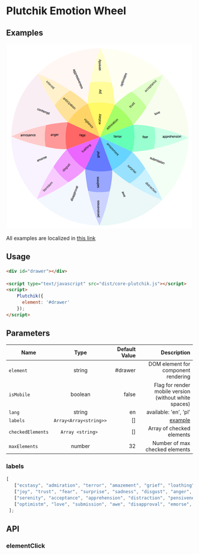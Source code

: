 # Plutchik Emotion Wheel

## Examples
<p align="center"> 
<a href="https://kwarpechowski.github.io/Components-for-psychological-research/app/plutchik/samples/simple/index.html"><img src="https://github.com/kwarpechowski/Components-for-psychological-research/blob/master/app/plutchik/sample.png" width="500"/></a>
</p>

All examples are localized in [this link](https://kwarpechowski.github.io/Components-for-psychological-research/app/plutchik/samples/?style=centerme)

## Usage
```html
<div id="drawer"></div>

<script type="text/javascript" src="dist/core-plutchik.js"></script>
<script>
    Plutchik({
      element: '#drawer'
    });
</script>
```

## Parameters

| Name        | Type            | Default Value  | Description |
| ----------- |:---------------:| --------------:|------------:|
| `element`   | string  | #drawer | DOM element for component rendering |
| `isMobile`   | boolean  | false | Flag for render mobile version (without white spaces) |
| `lang` | string | en | available: 'en', 'pl'|
| `labels`    | ``Array<Array<string>> ``  | [] |  [example](#labels) |
| `checkedElements` |  ``Array <string> ``  | [] | Array of checked elements|
| `maxElements`| number | 32 | Number of max checked elements |


### labels<a name="labels"></a>
```javascript
[
   ["ecstasy", "admiration", "terror", "amazement", "grief", "loathing", "rage", "vigilance"],
   ["joy", "trust", "fear", "surprise", "sadness", "disgust", "anger", "anticipation"],
   ["serenity", "acceptance", "apprehension", "distraction", "pensiveness", "boredom", "annoyance", "interest"],
   ["optimistm", "love", "submission", "awe", "disapproval", "emorse", "contempt", "aggressiveness"]
 ];
```

## API
### elementClick
